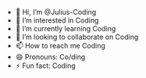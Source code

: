 - 👋 Hi, I’m @Julius-Coding
- 👀 I’m interested in Coding
- 🌱 I’m currently learning Coding
- 💞️ I’m looking to collaborate on Coding
- 📫 How to reach me Coding
- 😄 Pronouns: Co/ding
- ⚡ Fun fact: Coding

<!---
Julius-Coding/Julius-Coding is a ✨ special ✨ repository because its `README.md` (this file) appears on your GitHub profile.
You can click the Preview link to take a look at your changes.
--->
